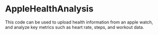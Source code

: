 # AppleHealthAnalysis
This code can be used to upload health information from an apple watch, and analyze key metrics such as heart rate, steps, and workout data.
